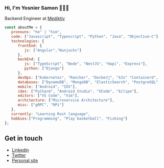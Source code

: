 ### Hi, I'm Yosnier Samon 👋🏾‍💻

Backend Engineer at [Mediktiv](https://www.mediktiv.com/welcome)

```javascript
const aboutMe = {
   pronouns: "he" | "him",
   code: ["Javascript", "Typescript", "Python", "Java", "Objective-C"],
   technologies: {
      frontEnd: {
         js: ["Angular","Nunjucks"]
      },
      backEnd: {
         js: ["TypeScript", "Node", "NestJS", "Hapi", "Express"],
         python: ["Django"]
      },
      devOps: ["Kubernetes", "Rancher", "Docker🐳", "k3s" "Containerd", "Nginx" "AWS", "S3", "Route53"],
      databases: ["DynamoDB", "MongoDB", "ElasticSearch", "PostgreSQL", "SQLite", "MySQL", "SQLServer"],
      mobile: ["Android", "IOS"],
      ides: ["PyCharm", "Android Studio", "XCode", "Eclipe"],
      editors: ["VS Code", "Vim"],
      architecture: ["Microservice Architecture"],
      misc: ["gRPC", "RPi"]
   },
   currently: "Learning Rust language",
   hobbies:["Programming", "Play basketball", "Fishing"]
};
```


## Get in touch
- [Linkedin](https://linkedin.com/in/yosama)
- [Twitter](https://twitter.com/yossamac)
- [Personal site](https://yosamac.com)


